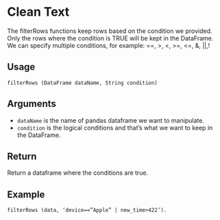 # Clean Text

The filterRows functions keep rows based on the condition we provided. Only the rows where the condition is TRUE will be kept in the DataFrame. We can specify multiple conditions, for example: ==, >, <, >=, <=, &, ||,!

## Usage
``
filterRows (DataFrame dataName, String condition)
``

## Arguments
- `dataName` is the name of pandas dataframe we want to manipulate.
- `condition` is the logical conditions and that’s what we want to keep in the DataFrame.

## Return
Return a dataframe where the conditions are true.

## Example
```
filterRows (data, ‘device==”Apple” | new_time>422’).
```